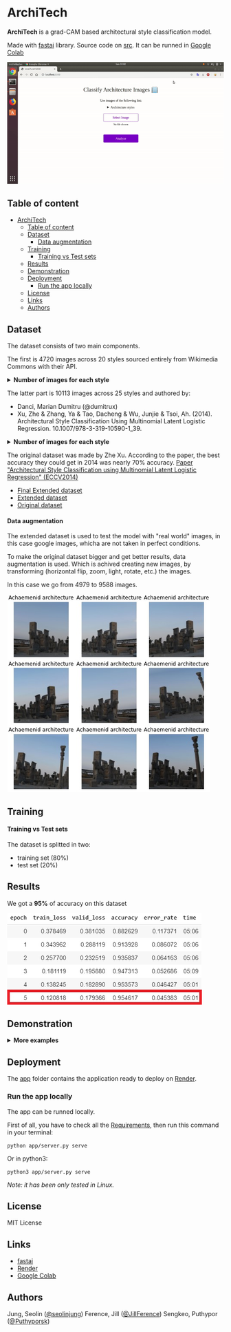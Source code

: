 # ArchiTech
**ArchiTech** is a grad-CAM based architectural style classification model. 

Made with [fastai](https://www.fast.ai) library.
Source code on [src](./src/architectural-style-recognition.ipynb). It can be runned in [Google Colab](colab.research.google.com)

![Deconstructivism](./images/test1.gif)



## Table of content
- [ArchiTech](#architech)
  - [Table of content](#table-of-content)
  - [Dataset](#dataset)
      - [Data augmentation](#data-augmentation)
  - [Training](#training)
      - [Training vs Test sets](#training-vs-test-sets)
  - [Results](#results)
  - [Demonstration](#demonstration)
  - [Deployment](#deployment)
    - [Run the app locally](#run-the-app-locally)
  - [License](#license)
  - [Links](#links)
  - [Authors](#authors)



## Dataset

The dataset consists of two main components.  

The first is 4720 images across 20 styles sourced entirely from Wikimedia Commons with their API.  

<details><summary><b>Number of images for each style</b></summary>

- Amazigh architecture: 155
- Architecture of Edo Period: 303
- Architecture of the Joseon Dynasty: 255
- Architecture of the Qing Dynasty: 293
- Balinese architecture: 172
- Brutalist architecture: 256
- Buddhist architecture: 220
- Dravidian architecture: 241
- Hausa architecture: 217
- Jain architecture: 107
- Khmer architecture: 257
- Maya architecture: 337
- Minangkabau architecture: 315
- Moorish architecture: 218
- Mughal architecture: 262
- Ottoman architecture: 324
- Pueblo architecture: 68
- Safavid architecture: 344
- Stalinist architecture: 212
- Swahili architecture: 152
</details>

The latter part is 10113 images across 25 styles and authored by:

- Danci, Marian Dumitru (@dumitrux)
- Xu, Zhe & Zhang, Ya & Tao, Dacheng & Wu, Junjie & Tsoi, Ah. (2014). Architectural Style Classification Using Multinomial Latent Logistic Regression. 10.1007/978-3-319-10590-1_39.  

<details><summary><b>Number of images for each style</b></summary>

- Achaemenid architecture: 392
- American craftsman style: 364
- American Foursquare architecture: 362
- Ancient Egyptian architecture: 406
- Art Deco architecture: 566
- Art Nouveau architecture: 615
- Baroque architecture: 456
- Bauhaus architecture: 315
- Beaux-Arts architecture: 424
- Byzantine architecture: 313
- Chicago school architecture: 278
- Colonial architecture: 480
- Deconstructivism: 335
- Edwardian architecture: 280
- Georgian architecture: 381
- Gothic architecture: 331
- Greek Revival architecture: 523
- International style: 417
- Novelty architecture: 382
- Palladian architecture: 343
- Postmodern architecture: 322
- Queen Anne architecture: 720
- Romanesque architecture: 301
- Russian Revival architecture: 352
- Tudor Revival architecture: 455
</details>


The original dataset was made by Zhe Xu.
According to the paper, the best accuracy they could get in 2014 was nearly 70% accuracy.
[Paper "Architectural Style Classification using Multinomial Latent Logistic Regression" (ECCV2014)](http://vigir.missouri.edu/~gdesouza/Research/Conference_CDs/ECCV_2014/papers/8689/86890600.pdf)

- [Final Extended dataset](https://www.kaggle.com/datasets/jungseolin/international-architectural-styles-combined)
- [Extended dataset](https://www.kaggle.com/dumitrux/architectural-styles-dataset)
- [Original dataset](https://www.kaggle.com/wwymak/architecture-dataset)



#### Data augmentation

The extended dataset is used to test the model with "real world" images, in this case google images, whicha are not taken in perfect conditions.

To make the original dataset bigger and get better results, data augmentation is used.
Which is achived creating new images, by transforming (horizontal flip, zoom, light, rotate, etc.) the images.

In this case we go from 4979 to 9588 images.

![Data augmentation](./images/data-augmentation.jpg)



## Training

#### Training vs Test sets

The dataset is splitted in two:
  * training set (80%)
  * test set (20%)



## Results
We got a **95%** of accuracy on this dataset

![Accuracy results](./images/results.jpg)



## Demonstration

<details><summary><b>More examples</b></summary>

**Greek Revival:**

![Greek Revival](./images/test2.gif)


**Byzantine:**

![Byzantine](./images/test3.gif)


**Gothic:**

![Gothic](./images/test4.gif)


**Bauhaus:**

![Bauhaus](./images/test5.gif)

</details>



## Deployment

The [app](./app) folder contains the application ready to deploy on [Render](https://render.com).



### Run the app locally

The app can be runned locally.

First of all, you have to check all the [Requirements](./requirements.txt), then run this command in your terminal:

    python app/server.py serve

Or in python3:

    python3 app/server.py serve


*Note: it has been only tested in Linux.*



## License

MIT License



## Links

* [fastai](https://www.fast.ai)
* [Render](https://render.com)
* [Google Colab](colab.research.google.com)



## Authors
Jung, Seolin ([@seolinjung](https://github.com/seolinjung))
Ference, Jill ([@JillFerence](https://github.com/JillFerence))
Sengkeo, Puthypor ([@Puthyporsk](https://github.com/Puthyporsk))
